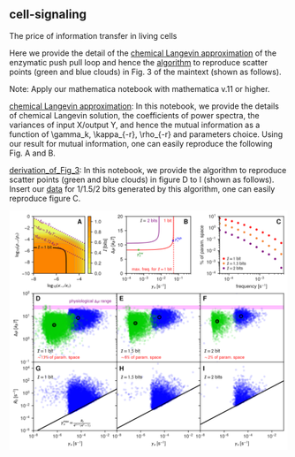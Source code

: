 ## cell-signaling
The price of information transfer in living cells

Here we provide the detail of the [chemical Langevin approximation](https://github.com/hincz-lab/cell-signaling/blob/master/chemical_Langevin_approximation.nb) of the enzymatic push pull loop and hence the [algorithm](https://github.com/hincz-lab/cell-signaling/blob/master/derivation_of_Fig_3.nb) to reproduce scatter points (green and blue clouds) in Fig. 3 of the maintext (shown as follows).

Note: Apply our mathematica notebook with mathematica v.11 or higher.


[chemical Langevin approximation](https://github.com/hincz-lab/cell-signaling/blob/master/chemical_Langevin_approximation.nb): In this notebook, we provide the details of chemical Langevin solution, the coefficients of power spectra, the variances of input X/output Y, and hence the mutual information as a function of \gamma_k, \kappa_{-r}, \rho_{-r} and parameters choice. Using our result for mutual information, one can easily reproduce the following Fig. A and B.     

[derivation_of_Fig_3](https://github.com/hincz-lab/cell-signaling/blob/master/derivation_of_Fig_3.nb): In this notebook, we provide the algorithm to reproduce scatter points (green and blue clouds) in figure D to I (shown as follows). Insert our [data](https://github.com/hincz-lab/cell-signaling/tree/master/data) for 1/1.5/2 bits generated by this algorithm, one can easily reproduce figure C. 

![Image of clouds](https://github.com/hincz-lab/cell-signaling/blob/master/clouds.png)
